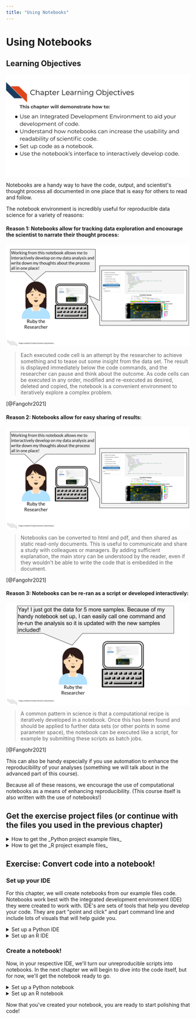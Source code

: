 ```yaml
---
title: "Using Notebooks"
---
```




# Using Notebooks

## Learning Objectives

<img src="resources/images/05-scientific-notebooks_files/figure-html//1LMurysUhCjZb7DVF6KS9QmJ5NBjwWVjRn40MS9f2noE_gf8f405fdab_0_4.png" title="This chapter will demonstrate how to: Use an Integrated Development Environment to aid your development of code. Understand how notebooks can increase the usability and readability of scientific code. Set up code as a notebook. Use the notebook’s interface to interactively develop code." alt="This chapter will demonstrate how to: Use an Integrated Development Environment to aid your development of code. Understand how notebooks can increase the usability and readability of scientific code. Set up code as a notebook. Use the notebook’s interface to interactively develop code." style="display: block; margin: auto;" />

Notebooks are a handy way to have the code, output, and scientist's thought process all documented in one place that is easy for others to read and follow.

The notebook environment is incredibly useful for reproducible data science for a variety of reasons:

#### Reason 1: Notebooks allow for tracking data exploration and encourage the scientist to narrate their thought process:

<img src="resources/images/05-scientific-notebooks_files/figure-html//1LMurysUhCjZb7DVF6KS9QmJ5NBjwWVjRn40MS9f2noE_gf8f405fdab_0_186.png" title="Ruby is looking at her computer that has a lovely notebook with a heatmap! Ruby says ‘Working from this notebook allows me to interactively develop on my data analysis and write down my thoughts about the process all in one place!’" alt="Ruby is looking at her computer that has a lovely notebook with a heatmap! Ruby says ‘Working from this notebook allows me to interactively develop on my data analysis and write down my thoughts about the process all in one place!’" style="display: block; margin: auto;" />

> Each executed code cell is an attempt by the researcher to achieve something and to tease out some insight from the data set. The result is displayed immediately below the code commands, and the researcher can pause and think about the outcome. As code cells can be executed in any order, modified and re-executed as desired, deleted and copied, the notebook is a convenient environment to iteratively explore a complex problem.

[@Fangohr2021]


#### Reason 2: Notebooks allow for easy sharing of results:

<img src="resources/images/05-scientific-notebooks_files/figure-html//1LMurysUhCjZb7DVF6KS9QmJ5NBjwWVjRn40MS9f2noE_gf8f405fdab_0_186.png" title="Ruby the researcher has her computer showing her notebook. Ruby says ‘Avi, here’s some output from this scientific notebook I’ve been developing from!’ Avi the associate says ‘This is so easy to follow and read, even though I didn’t write the code. Thanks for sharing your exciting results!’" alt="Ruby the researcher has her computer showing her notebook. Ruby says ‘Avi, here’s some output from this scientific notebook I’ve been developing from!’ Avi the associate says ‘This is so easy to follow and read, even though I didn’t write the code. Thanks for sharing your exciting results!’" style="display: block; margin: auto;" />

> Notebooks can be converted to html and pdf, and then shared as static read-only documents. This is useful to communicate and share a study with colleagues or managers. By adding sufficient explanation, the main story can be understood by the reader, even if they wouldn't be able to write the code that is embedded in the document.

[@Fangohr2021]

#### Reason 3: Notebooks can be re-ran as a script or developed interactively:

<img src="resources/images/05-scientific-notebooks_files/figure-html//1LMurysUhCjZb7DVF6KS9QmJ5NBjwWVjRn40MS9f2noE_gf9440130d0_0_0.png" title="Ruby is looking at her computer that has a lovely notebook with a heatmap! Ruby says ‘Yay! I just got the data for 5 more samples. Because of my handy notebook set up, I can easily call one command and re-run the analysis so it is updated with the new samples included!’ " alt="Ruby is looking at her computer that has a lovely notebook with a heatmap! Ruby says ‘Yay! I just got the data for 5 more samples. Because of my handy notebook set up, I can easily call one command and re-run the analysis so it is updated with the new samples included!’ " style="display: block; margin: auto;" />

> A common pattern in science is that a computational recipe is iteratively developed in a notebook. Once this has been found and should be applied to further data sets (or other points in some parameter space), the notebook can be executed like a script, for example by submitting these scripts as batch jobs.

[@Fangohr2021]

This can also be handy especially if you use automation to enhance the reproducibility of your analyses (something we will talk about in the advanced part of this course).

Because all of these reasons, we encourage the use of computational notebooks as a means of enhancing reproducibility. (This course itself is also written with the use of notebooks!)

## Get the exercise project files (or continue with the files you used in the previous chapter)

<details> <summary>How to get the _Python project example files_</summary>
To get the _Python project example files_, [click this link](https://raw.githubusercontent.com/jhudsl/Reproducibility_in_Cancer_Informatics/main/chapter-zips/python-heatmap-chapt-5.zip).



Now double click your chapter zip file to unzip. For Windows you may have to [follow these instructions](https://support.microsoft.com/en-us/windows/zip-and-unzip-files-f6dde0a7-0fec-8294-e1d3-703ed85e7ebc)).


</details>

<details> <summary>How to get the _R project example files_</summary>
To get the _R project example files_, [click this link](https://raw.githubusercontent.com/jhudsl/Reproducibility_in_Cancer_Informatics/main/chapter-zips/r-heatmap-chapt-5.zip).



Now double click your chapter zip file to unzip. For Windows you may have to [follow these instructions](https://support.microsoft.com/en-us/windows/zip-and-unzip-files-f6dde0a7-0fec-8294-e1d3-703ed85e7ebc)).


</details>

## Exercise: Convert code into a notebook!

### Set up your IDE

For this chapter, we will create notebooks from our example files code. Notebooks work best with the integrated development environment (IDE) they were created to work with. IDE's are sets of tools that help you develop your code. They are part "point and click" and part command line and include lots of visuals that will help guide you.

<details> <summary>Set up a Python IDE</summary>

**Install JupyterLab**

1. We advise using the `conda` method to install JupyterLab, because we will return to talk more about `conda` later on, so [if you don't have conda, you will need to install that first](https://conda.io/projects/conda/en/latest/user-guide/install/index.html#installation).

To install conda using command line will look something like this in command line (but you will have to change depending on your operating system
```
wget https://repo.anaconda.com/miniconda/Miniconda3-latest-Linux-x86_64.sh \
mkdir /root/.conda \
bash Miniconda3-latest-Linux-x86_64.sh -b \
rm -f Miniconda3-latest-Linux-x86_64.sh

conda --version
```

2. Then, [following the instructions](https://jupyterlab.readthedocs.io/en/stable/getting_started/installation.html), install JupyterLab using this command in your [command line window](https://towardsdatascience.com/a-quick-guide-to-using-command-line-terminal-96815b97b955#:~:text=Opening%20Command%20Line.&text=There%20are%20varying%20ways%20of,and%20press%20the%20return%20key.):

```
conda install -c conda-forge jupyterlab
```

3. If you installed JupyterLab successfully, you can run `jupyter lab` in your command line window and a window will open in your browser. (Note that if run this multiple times, you will need to close one of your JupyterLab browser windows, or follow their documentation to set a password).

**Getting familiar with JupyterLab's interface**  

> The JupyterLab interface consists of a main work area containing tabs of documents and activities, a collapsible left sidebar, and a menu bar. The left sidebar contains a file browser, the list of running kernels and terminals, the command palette, the notebook cell tools inspector, and the tabs list.

<img src="resources/images/05-scientific-notebooks_files/figure-html//1LMurysUhCjZb7DVF6KS9QmJ5NBjwWVjRn40MS9f2noE_gf62875ddf7_0_469.png" title="The JupyterLab interface consists of a main work area containing tabs of documents and activities, a collapsible left sidebar, and a menu bar. The left sidebar contains a file browser, the list of running kernels and terminals, the command palette, the notebook cell tools inspector, and the tabs list.’ " alt="The JupyterLab interface consists of a main work area containing tabs of documents and activities, a collapsible left sidebar, and a menu bar. The left sidebar contains a file browser, the list of running kernels and terminals, the command palette, the notebook cell tools inspector, and the tabs list.’ " style="display: block; margin: auto;" />

> The menu bar at the top of JupyterLab has top-level menus that expose actions available in JupyterLab with their keyboard shortcuts. The default menus are:

> File: actions related to files and directories
Edit: actions related to editing documents and other activities
View: actions that alter the appearance of JupyterLab
Run: actions for running code in different activities such as notebooks and code consoles
Kernel: actions for managing kernels, which are separate processes for running code
Tabs: a list of the open documents and activities in the dock panel
Settings: common settings and an advanced settings editor
Help: a list of JupyterLab and kernel help links

</details>

<details> <summary>Set up an R IDE</summary>

**Install RStudio**

1. [Install RStudio](https://www.rstudio.com/products/rstudio/download/) (and [install R first](https://repo.miserver.it.umich.edu/cran/) if you have not already).
2. After you've downloaded the Rstudio installation file, double click on it and follow along with the installation prompts.  
3. Open up the RStudio application by double clicking on it.

**Getting familiar with RStudio's interface**

<img src="resources/images/05-scientific-notebooks_files/figure-html//1LMurysUhCjZb7DVF6KS9QmJ5NBjwWVjRn40MS9f2noE_gf8f405fdab_0_225.png" style="display: block; margin: auto;" />

> The RStudio environment has four main **panes**, each of which may have a number of tabs that display different information or functionality. (their specific location can be changed under Tools -> Global Options -> Pane Layout).

> 1. The **Editor** pane is where you can write R scripts and other documents. Each tab here is its own document.
This is your _text editor_, which will allow you to save your R code for future use.
Note that change code here will not run automatically until you run it.

> 2. The **Console** pane is where you can _interactively_ run R code.
  + There is also a **Terminal** tab here which can be used for running programs outside R on your computer

> 3. The **Environment** pane primarily displays the variables, sometimes known as _objects_ that are defined during a given R session, and what data or values they might hold.

> 4. The **Help viewer** pane has several tabs all of which are pretty important:
    + The **Files** tab shows the structure and contents of files and folders (also known as directories) on your computer.
    + The **Plots** tab will reveal plots when you make them
    + The **Packages** tab shows which installed packages have been loaded into your R session
    + The **Help** tab will show the help page when you look up a function
    + The **Viewer** pane will reveal compiled R Markdown documents

From @Shapiro_Childhood_Cancer_Data_2021

For even more navigation info see the [RStudio IDE Cheatsheet (pdf)](https://github.com/rstudio/cheatsheets/raw/master/rstudio-ide.pdf).

</details>

### Create a notebook!

Now, in your respective IDE, we'll turn our unreproducible scripts into notebooks. In the next chapter we will begin to dive into the code itself, but for now, we'll get the notebook ready to go.

<details> <summary>Set up a Python notebook</summary>

1. Start a new notebook by going to `New` > `Notebook`.
2. Then open up this chapter’s example code folder and open the `make-heatmap.py` file.


```r
leanbuild::include_slide("https://docs.google.com/presentation/d/1LMurysUhCjZb7DVF6KS9QmJ5NBjwWVjRn40MS9f2noE/edit#slide=id.gf8f405fdab_0_225")
```

<img src="resources/images/05-scientific-notebooks_files/figure-html//1LMurysUhCjZb7DVF6KS9QmJ5NBjwWVjRn40MS9f2noE_gf8f405fdab_0_225.png" title="In Jupyter, you can create a new notebook by going to New &gt; Notebook. Then open up this chapter’s example code folder and open the make-heatmap.py file." alt="In Jupyter, you can create a new notebook by going to New &gt; Notebook. Then open up this chapter’s example code folder and open the make-heatmap.py file." style="display: block; margin: auto;" />

4. Now copy and paste all of the code from `make-heatmap.py` into a new chunk. We will later break up this large chunk of code into smaller chunks that are thematic in the next chapter.
5. Save your `Untitled.ipynb` file as something that tells us what it will end up doing like `make-heatmap.ipynb`.

</details>

<details> <summary>Set up an R notebook</summary>

1. Start a new notebook by going to `File` > `New Files` > `R Notebook`.
2. Then open up this chapter’s example code folder and open the `make_heatmap.R` file.


```r
leanbuild::include_slide("https://docs.google.com/presentation/d/1LMurysUhCjZb7DVF6KS9QmJ5NBjwWVjRn40MS9f2noE/edit#slide=id.gfaa026a583_0_13")
```

<img src="resources/images/05-scientific-notebooks_files/figure-html//1LMurysUhCjZb7DVF6KS9QmJ5NBjwWVjRn40MS9f2noE_gfaa026a583_0_13.png" title="In RStudio, you can create a new notebook by going to File &gt; New Files &gt; R Notebook. Then open up this chapter’s example code folder and open the make_heatmap.R file." alt="In RStudio, you can create a new notebook by going to File &gt; New Files &gt; R Notebook. Then open up this chapter’s example code folder and open the make_heatmap.R file." style="display: block; margin: auto;" />

3. Practice creating a new chunk in your R notebook by clicking the `Insert Chunk` button on the toolbar or by pressing `Cmd+Option+I`. (You can also manually type out the back ticks and `{}`)
4. Delete all the default text in this notebook.
5. Now copy and paste all of the code from `make_heatmap.R` into a new chunk. We will later break up this large chunk of code into smaller chunks that are thematic in the next chapter.
6. Save your untitled.Rmd into something that tells us what it will end up doing like `make-heatmap.Rmd`.
7. Notice that upon saving your `.Rmd` file, a new file `.nb.html` file of the same name is created. Open that file and choose `view in Browser`.
8. This shows the nicely rendered version of your analysis and snapshots whatever output existed when the `.Rmd` file was saved.

</details>

Now that you've created your notebook, you are ready to start polishing that code!
